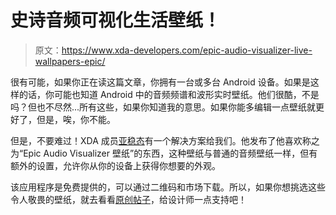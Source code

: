 # 史诗音频可视化生活壁纸！

> 原文：<https://www.xda-developers.com/epic-audio-visualizer-live-wallpapers-epic/>

很有可能，如果你正在读这篇文章，你拥有一台或多台 Android 设备。如果是这样的话，你可能也知道 Android 中的音频频谱和波形实时壁纸。他们很酷，不是吗？但也不尽然...所有这些，如果你知道我的意思。如果你能多编辑一点壁纸就更好了，但是，唉，你不能。

但是，不要难过！XDA 成员[亚稳态](http://forum.xda-developers.com/member.php?u=2567499)有一个解决方案给我们。他发布了他喜欢称之为“Epic Audio Visualizer 壁纸”的东西，这种壁纸与普通的音频壁纸一样，但有额外的设置，允许你从你的设备上获得你想要的外观。

该应用程序是免费提供的，可以通过二维码和市场下载。所以，如果你想挑选这些令人敬畏的壁纸，就去看看[原创帖子](http://forum.xda-developers.com/showthread.php?t=1113477)，给设计师一点支持吧！
